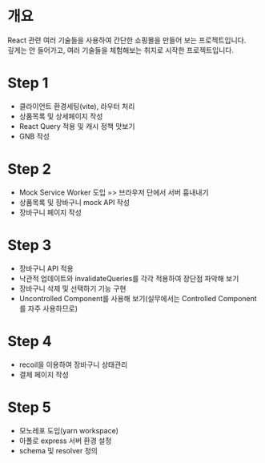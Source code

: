 # 개요
React 관련 여러 기술들을 사용하여 간단한 쇼핑몰을 만들어 보는 프로젝트입니다.   
깊게는 안 들어가고, 여러 기술들을 체험해보는 취지로 시작한 프로젝트입니다.   
   
# Step 1
- 클라이언트 환경세팅(vite), 라우터 처리
- 상품목록 및 상세페이지 작성
- React Query 적용 및 캐시 정책 맛보기
- GNB 작성   
   
# Step 2
- Mock Service Worker 도입 => 브라우저 단에서 서버 흉내내기
- 상품목록 및 장바구니 mock API 작성
- 장바구니 페이지 작성   
   
# Step 3
- 장바구니 API 적용
- 낙관적 업데이트와 invalidateQueries를 각각 적용하여 장단점 파악해 보기
- 장바구니 삭제 및 선택하기 기능 구현
- Uncontrolled Component를 사용해 보기(실무에서는 Controlled Component를 자주 사용하므로)   
   
# Step 4
- recoil을 이용하여 장바구니 상태관리
- 결제 페이지 작성   
   
# Step 5
- 모노레포 도입(yarn workspace)
- 아폴로 express 서버 환경 설정
- schema 및 resolver 정의